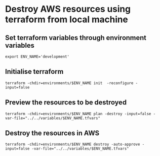 # Destroy AWS resources using terraform from local machine

## Set terraform variables through environment variables

    export ENV_NAME='development'

## Initialise terraform

    terraform -chdir=environments/$ENV_NAME init  -reconfigure -input=false

## Preview the resources to be destroyed

    terraform -chdir=environments/$ENV_NAME plan -destroy -input=false -var-file="../../variables/$ENV_NAME.tfvars"

## Destroy the resources in AWS

    terraform -chdir=environments/$ENV_NAME destroy -auto-approve -input=false -var-file="../../variables/$ENV_NAME.tfvars"